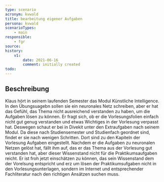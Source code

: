 ```yaml
---
type: scenario
acronym: kvwald
title: bearbeitung eigener Aufgaben
persona: kvwald
scenarioTypes: 
    - main
responsible: 
    - fgr
source: 
history:
    v1:
        date: 2021-06-16
        comment: initially created
todo: 
---
```


## Beschreibung

Klaus hört in seinem laufenden Semester das Modul Künstliche Intelligence. In den Übungsuagebn sollen sie ein neuronales Netz schreiben, aber er hat das Gefühl,
das Thema nicht ausreichend verstanden zu haben, um die Aufgaben lösen zu können. Er fragt sich, ob er die Vorlesungsfolien einfach nicht gut genug verstanden und etwas Wichtiges in der Vorlesung verpasst hat.
Deswegen schaut er bei in Divekit unter den Extraufgaben nach seinem Modul. Da diese nach Studiensemester und Studienfach geordnet sind, findet er sie nach wenigen Schritten.
Dort sind zu den Kapiteln der Vorlesung Aufgaben eingestellt. Nachdem er die Aufgaben zu neuronalen Netzen gelöst hat, fällt ihm auf, das er das Thema aus der Vorlesung gut verstanden hat,
 aber dieser Wissenstand nicht für die Praktikumsaufgaben reicht. Er ist froh jetzt einschätzen zu können, das sein Wissenstand dem der Vorelsung entspricht und erz um lösen der Praktikumsufgaben 
nicht in den Vorlesungsunterlagen, sondern im Internet und entsprechender Fachliteratur nach den richtigen Ansätzen suchen muss.
